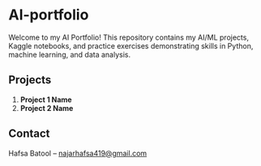 # AI-portfolio

Welcome to my AI Portfolio! This repository contains my AI/ML projects, Kaggle notebooks, and practice exercises demonstrating skills in Python, machine learning, and data analysis.

## Projects

1. **Project 1 Name**   
2. **Project 2 Name** 

## Contact

Hafsa Batool – najarhafsa419@gmail.com
